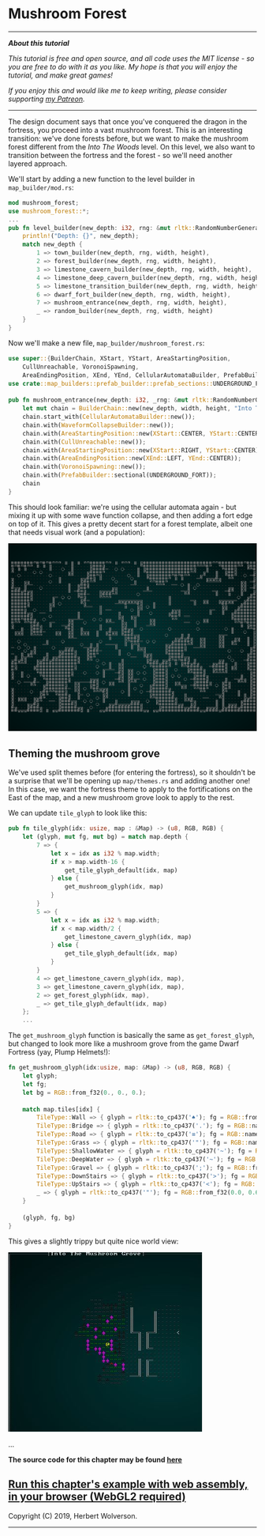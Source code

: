 # Mushroom Forest

---

***About this tutorial***

*This tutorial is free and open source, and all code uses the MIT license - so you are free to do with it as you like. My hope is that you will enjoy the tutorial, and make great games!*

*If you enjoy this and would like me to keep writing, please consider supporting [my Patreon](https://www.patreon.com/blackfuture).*

---

The design document says that once you've conquered the dragon in the fortress, you proceed into a vast mushroom forest. This is an interesting transition: we've done forests before, but we want to make the mushroom forest different from the *Into The Woods* level. On this level, we also want to transition between the fortress and the forest - so we'll need another layered approach.

We'll start by adding a new function to the level builder in `map_builder/mod.rs`:

```rust
mod mushroom_forest;
use mushroom_forest::*;
...
pub fn level_builder(new_depth: i32, rng: &mut rltk::RandomNumberGenerator, width: i32, height: i32) -> BuilderChain {
    println!("Depth: {}", new_depth);
    match new_depth {
        1 => town_builder(new_depth, rng, width, height),
        2 => forest_builder(new_depth, rng, width, height),
        3 => limestone_cavern_builder(new_depth, rng, width, height),
        4 => limestone_deep_cavern_builder(new_depth, rng, width, height),
        5 => limestone_transition_builder(new_depth, rng, width, height),
        6 => dwarf_fort_builder(new_depth, rng, width, height),
        7 => mushroom_entrance(new_depth, rng, width, height),
        _ => random_builder(new_depth, rng, width, height)
    }
}
```

Now we'll make a new file, `map_builder/mushroom_forest.rs`:

```rust
use super::{BuilderChain, XStart, YStart, AreaStartingPosition, 
    CullUnreachable, VoronoiSpawning,
    AreaEndingPosition, XEnd, YEnd, CellularAutomataBuilder, PrefabBuilder, WaveformCollapseBuilder};
use crate::map_builders::prefab_builder::prefab_sections::UNDERGROUND_FORT;

pub fn mushroom_entrance(new_depth: i32, _rng: &mut rltk::RandomNumberGenerator, width: i32, height: i32) -> BuilderChain {
    let mut chain = BuilderChain::new(new_depth, width, height, "Into The Mushroom Grove");
    chain.start_with(CellularAutomataBuilder::new());
    chain.with(WaveformCollapseBuilder::new());
    chain.with(AreaStartingPosition::new(XStart::CENTER, YStart::CENTER));
    chain.with(CullUnreachable::new());
    chain.with(AreaStartingPosition::new(XStart::RIGHT, YStart::CENTER));
    chain.with(AreaEndingPosition::new(XEnd::LEFT, YEnd::CENTER));
    chain.with(VoronoiSpawning::new());
    chain.with(PrefabBuilder::sectional(UNDERGROUND_FORT));
    chain
}
```

This should look familiar: we're using the cellular automata again - but mixing it up with some wave function collapse, and then adding a fort edge on top of it. This gives a pretty decent start for a forest template, albeit one that needs visual work (and a population):

![Screenshot](./c68-s1.gif)

## Theming the mushroom grove

We've used split themes before (for entering the fortress), so it shouldn't be a surprise that we'll be opening up `map/themes.rs` and adding another one! In this case, we want the fortress theme to apply to the fortifications on the East of the map, and a new mushroom grove look to apply to the rest.

We can update `tile_glyph` to look like this:

```rust
pub fn tile_glyph(idx: usize, map : &Map) -> (u8, RGB, RGB) {
    let (glyph, mut fg, mut bg) = match map.depth {
        7 => {
            let x = idx as i32 % map.width;
            if x > map.width-16 {
                get_tile_glyph_default(idx, map)
            } else {
                get_mushroom_glyph(idx, map)
            }
        }
        5 => {
            let x = idx as i32 % map.width;
            if x < map.width/2 {
                get_limestone_cavern_glyph(idx, map)
            } else {
                get_tile_glyph_default(idx, map)
            }
        }
        4 => get_limestone_cavern_glyph(idx, map),
        3 => get_limestone_cavern_glyph(idx, map),
        2 => get_forest_glyph(idx, map),
        _ => get_tile_glyph_default(idx, map)
    };
    ...
```

The `get_mushroom_glyph` function is basically the same as `get_forest_glyph`, but changed to look more like a mushroom grove from the game Dwarf Fortress (yay, Plump Helmets!):

```rust
fn get_mushroom_glyph(idx:usize, map: &Map) -> (u8, RGB, RGB) {
    let glyph;
    let fg;
    let bg = RGB::from_f32(0., 0., 0.);

    match map.tiles[idx] {
        TileType::Wall => { glyph = rltk::to_cp437('♠'); fg = RGB::from_f32(1.0, 0.0, 1.0); }
        TileType::Bridge => { glyph = rltk::to_cp437('.'); fg = RGB::named(rltk::GREEN); }
        TileType::Road => { glyph = rltk::to_cp437('≡'); fg = RGB::named(rltk::CHOCOLATE); }
        TileType::Grass => { glyph = rltk::to_cp437('"'); fg = RGB::named(rltk::GREEN); }
        TileType::ShallowWater => { glyph = rltk::to_cp437('~'); fg = RGB::named(rltk::CYAN); }
        TileType::DeepWater => { glyph = rltk::to_cp437('~'); fg = RGB::named(rltk::BLUE); }
        TileType::Gravel => { glyph = rltk::to_cp437(';'); fg = RGB::from_f32(0.5, 0.5, 0.5); }
        TileType::DownStairs => { glyph = rltk::to_cp437('>'); fg = RGB::from_f32(0., 1.0, 1.0); }
        TileType::UpStairs => { glyph = rltk::to_cp437('<'); fg = RGB::from_f32(0., 1.0, 1.0); }
        _ => { glyph = rltk::to_cp437('"'); fg = RGB::from_f32(0.0, 0.6, 0.0); }
    }

    (glyph, fg, bg)
}
```

This gives a slightly trippy but quite nice world view:

![Screenshot](./c68-s2.jpg)


...

**The source code for this chapter may be found [here](https://github.com/thebracket/rustrogueliketutorial/tree/master/chapter-68-mushrooms)**


[Run this chapter's example with web assembly, in your browser (WebGL2 required)](http://bfnightly.bracketproductions.com/rustbook/wasm/chapter-68-mushrooms)
---

Copyright (C) 2019, Herbert Wolverson.

---